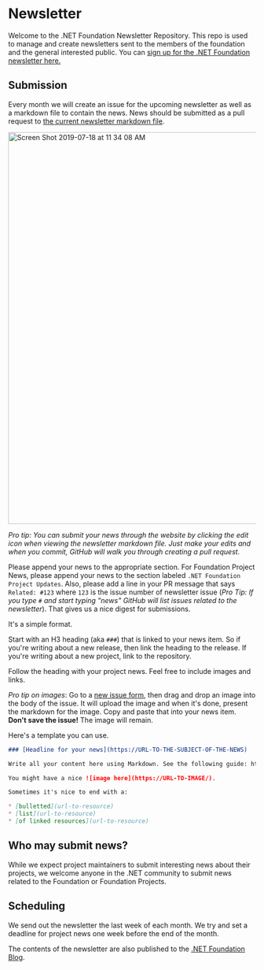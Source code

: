 # Newsletter

Welcome to the .NET Foundation Newsletter Repository. This repo is used to manage and create newsletters sent to the members of the foundation and the general interested public. You can [sign up for the .NET Foundation newsletter here.](http://eepurl.com/dhL_qb)

## Submission

Every month we will create an issue for the upcoming newsletter as well as a markdown file to contain the news. News should be submitted as a pull request to [the current newsletter markdown file](https://github.com/dotnet-foundation/website/blob/master/input/blog/posts/_current-newsletter-draft.md).

<img width="796" alt="Screen Shot 2019-07-18 at 11 34 08 AM" src="https://user-images.githubusercontent.com/19977/61482800-503a8100-a950-11e9-9013-67dddc0cd832.png">

_Pro tip: You can submit your news through the website by clicking the edit icon when viewing the newsletter markdown file. Just make your edits and when you commit, GitHub will walk you through creating a pull request._

Please append your news to the appropriate section. For Foundation Project News, please append your news to the section labeled `.NET Foundation Project Updates`. Also, please add a line in your PR message that says `Related: #123` where `123` is the issue number of newsletter issue (_Pro Tip: If you type `#` and start typing "news" GitHub will list issues related to the newsletter_). That gives us a nice digest for submissions.

It's a simple format.

Start with an H3 heading (aka `###`) that is linked to your news item. So if you're writing about a new release, then link the heading to the release. If you're writing about a new project, link to the repository.

Follow the heading with your project news. Feel free to include images and links.

_Pro tip on images_: Go to a [new issue form](https://github.com/dotnet-foundation/newsletter/issues/new), then drag and drop an image into the body of the issue. It will upload the image and when it's done, present the markdown for the image. Copy and paste that into your news item. __Don't save the issue!__ The image will remain.

Here's a template you can use.

```md
### [Headline for your news](https://URL-TO-THE-SUBJECT-OF-THE-NEWS)

Write all your content here using Markdown. See the following guide: https://help.github.com/en/articles/basic-writing-and-formatting-syntax

You might have a nice ![image here](https://URL-TO-IMAGE/).

Sometimes it's nice to end with a:

* [bulletted](url-to-resource)
* [list](url-to-resource)
* [of linked resources](url-to-resource)
```

## Who may submit news?

While we expect project maintainers to submit interesting news about their projects, we welcome anyone in the .NET community to submit news related to the Foundation or Foundation Projects.

## Scheduling

We send out the newsletter the last week of each month. We try and set a deadline for project news one week before the end of the month.

The contents of the newsletter are also published to the [.NET Foundation Blog](https://dotnetfoundation.org/blog).
